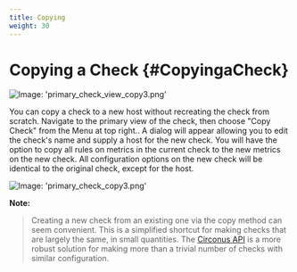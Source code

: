 ```yaml
---
title: Copying
weight: 30
---
```


# Copying a Check {#CopyingaCheck}

![Image: 'primary_check_view_copy3.png'](/images/circonus/primary_check_view_copy3.png)

You can copy a check to a new host without recreating the check from scratch. Navigate to the primary view of the check, then choose "Copy Check" from the Menu at top right.. A dialog will appear allowing you to edit the check's name and supply a host for the new check. You will have the option to copy all rules on metrics in the current check to the new metrics on the new check.  All configuration options on the new check will be identical to the original check, except for the host.

![Image: 'primary_check_copy3.png'](/images/circonus/primary_check_copy3.png)

**Note:**
> Creating a new check from an existing one via the copy method can seem convenient.  This is a simplified shortcut for making checks that are largely the same, in small quantities.  The [Circonus API](https://login.circonus.com/resources/api) is a more robust solution for making more than a trivial number of checks with similar configuration.
